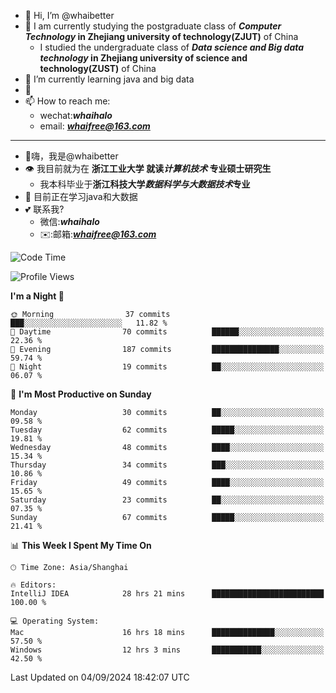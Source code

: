 - 👋 Hi, I’m @whaibetter
- 👀 I am currently studying the postgraduate class of ***Computer Technology* in Zhejiang university of technology(ZJUT)** of China
  -  I studied the undergraduate class of ***Data science and Big data technology* in Zhejiang university of science and technology(ZUST)** of China
- 🌱 I’m currently learning java and big data
- 💞️ 
- 📫 How to reach me: 
  - wechat:***whaihalo***
  - email: ***whaifree@163.com***
 ------------------------
- 👋嗨，我是@whaibetter
- 👁 我目前就为在 **浙江工业大学 就读*计算机技术* 专业硕士研究生**
  - 我本科毕业于**浙江科技大学*数据科学与大数据技术*专业**
- 🌴 目前正在学习java和大数据
- 💕 联系我?
  - 微信:***whaihalo***
  - ✉️:邮箱:***whaifree@163.com***

<!--START_SECTION:waka-->
![Code Time](http://img.shields.io/badge/Code%20Time-422%20hrs%2013%20mins-blue)

![Profile Views](http://img.shields.io/badge/Profile%20Views-7-blue)

**I'm a Night 🦉** 

```text
🌞 Morning                37 commits          ███░░░░░░░░░░░░░░░░░░░░░░   11.82 % 
🌆 Daytime                70 commits          ██████░░░░░░░░░░░░░░░░░░░   22.36 % 
🌃 Evening                187 commits         ███████████████░░░░░░░░░░   59.74 % 
🌙 Night                  19 commits          ██░░░░░░░░░░░░░░░░░░░░░░░   06.07 % 
```
📅 **I'm Most Productive on Sunday** 

```text
Monday                   30 commits          ██░░░░░░░░░░░░░░░░░░░░░░░   09.58 % 
Tuesday                  62 commits          █████░░░░░░░░░░░░░░░░░░░░   19.81 % 
Wednesday                48 commits          ████░░░░░░░░░░░░░░░░░░░░░   15.34 % 
Thursday                 34 commits          ███░░░░░░░░░░░░░░░░░░░░░░   10.86 % 
Friday                   49 commits          ████░░░░░░░░░░░░░░░░░░░░░   15.65 % 
Saturday                 23 commits          ██░░░░░░░░░░░░░░░░░░░░░░░   07.35 % 
Sunday                   67 commits          █████░░░░░░░░░░░░░░░░░░░░   21.41 % 
```


📊 **This Week I Spent My Time On** 

```text
🕑︎ Time Zone: Asia/Shanghai

🔥 Editors: 
IntelliJ IDEA            28 hrs 21 mins      █████████████████████████   100.00 % 

💻 Operating System: 
Mac                      16 hrs 18 mins      ██████████████░░░░░░░░░░░   57.50 % 
Windows                  12 hrs 3 mins       ███████████░░░░░░░░░░░░░░   42.50 % 
```


 Last Updated on 04/09/2024 18:42:07 UTC
<!--END_SECTION:waka-->
